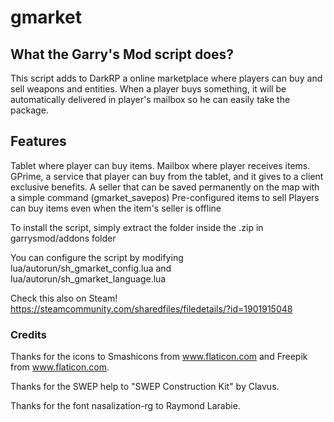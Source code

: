 # gmarket
## What the Garry's Mod script does?

This script adds to DarkRP a online marketplace where players can buy and sell weapons and entities. When a player buys something, it will be automatically delivered in player's mailbox so he can easily take the package.



## Features 

Tablet where player can buy items.
Mailbox where player receives items.
GPrime, a service that player can buy from the tablet, and it gives to a client exclusive benefits.
A seller that can be saved permanently on the map with a simple command (gmarket_savepos)
Pre-configured items to sell
Players can buy items even when the item's seller is offline

To install the script, simply extract the folder inside the .zip in garrysmod/addons folder

You can configure the script by modifying lua/autorun/sh_gmarket_config.lua and lua/autorun/sh_gmarket_language.lua

Check this also on Steam!
https://steamcommunity.com/sharedfiles/filedetails/?id=1901915048

### Credits 

Thanks for the icons to Smashicons from www.flaticon.com and Freepik from www.flaticon.com.

Thanks for the SWEP help to "SWEP Construction Kit" by Clavus.

Thanks for the font nasalization-rg to Raymond Larabie.
